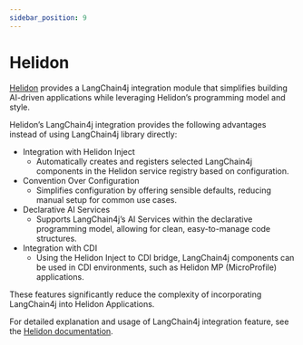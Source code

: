 ```yaml
---
sidebar_position: 9
---
```


# Helidon

[Helidon](https://helidon.io/) provides a LangChain4j integration module that simplifies building AI-driven applications while leveraging Helidon’s programming model and style.

Helidon’s LangChain4j integration provides the following advantages instead of using LangChain4j library directly:

- Integration with Helidon Inject
    - Automatically creates and registers selected LangChain4j components in the Helidon service registry based on configuration.
- Convention Over Configuration 
    - Simplifies configuration by offering sensible defaults, reducing manual setup for common use cases.
- Declarative AI Services
    - Supports LangChain4j’s AI Services within the declarative programming model, allowing for clean, easy-to-manage code structures.
- Integration with CDI
    - Using the Helidon Inject to CDI bridge, LangChain4j components can be used in CDI environments, such as Helidon MP (MicroProfile) applications.

These features significantly reduce the complexity of incorporating LangChain4j into Helidon Applications.

For detailed explanation and usage of LangChain4j integration feature, see the [Helidon documentation](https://helidon.io/docs/latest/se/integrations/langchain4j/langchain4j).
